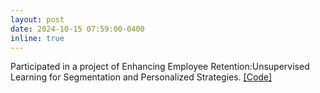 ```yaml
---
layout: post
date: 2024-10-15 07:59:00-0400
inline: true
---
```

<!-- A simple inline announcement with Markdown emoji! :sparkles: :smile: -->
Participated in a project of Enhancing Employee Retention:Unsupervised Learning for Segmentation and Personalized Strategies. [[Code]](assets/html/unsupervised_learning_project-Huaye.html)